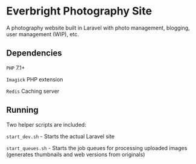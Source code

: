 # Everbright Photography Site

A photography website built in Laravel with photo management, blogging, user management (WIP), etc.

Dependencies
------------
`PHP` 7.1+

`Imagick` PHP extension

`Redis` Caching server

Running
--------
Two helper scripts are included:

`start_dev.sh` - Starts the actual Laravel site

`start_queues.sh` - Starts the job queues for processing uploaded images (generates thumbnails and web versions from originals)
